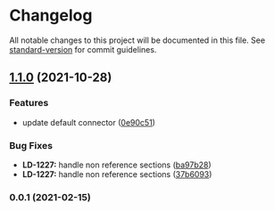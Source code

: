 # Changelog

All notable changes to this project will be documented in this file. See [standard-version](https://github.com/conventional-changelog/standard-version) for commit guidelines.

## [1.1.0](https://github.com/getnacelle/sanity-preview-connector/compare/v0.0.1...v1.1.0) (2021-10-28)


### Features

* update default connector ([0e90c51](https://github.com/getnacelle/sanity-preview-connector/commit/0e90c516f40e0d841ef1bffbc593af30b966e414))


### Bug Fixes

* **LD-1227:** handle non reference sections ([ba97b28](https://github.com/getnacelle/sanity-preview-connector/commit/ba97b28db55db01ea956e84a85126e7adb8ae14c))
* **LD-1227:** handle non reference sections ([37b6093](https://github.com/getnacelle/sanity-preview-connector/commit/37b6093ced54b711682c3be0292d453e316ac256))

### 0.0.1 (2021-02-15)
